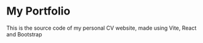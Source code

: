 # My Portfolio

This is the source code of my personal CV website, made using Vite, React and Bootstrap
